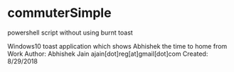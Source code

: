 # commuterSimple
powershell script without using burnt toast

Windows10 toast application which shows Abhishek the time to home from Work
Author: Abhishek Jain  ajain[dot]reg[at]gmail[dot]com
Created: 8/29/2018

